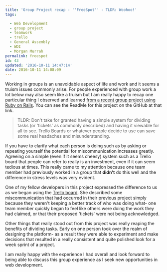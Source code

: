 ```yaml
---
title: 'Group Project recap - ''FreeSpot'' - TLDR: Woohoo!'
tags: 

  - Web Development
  - group project
  - teamwork
  - trello
  - General Assembly
  - WDI
  - Morgan Murrah
permalink: freespot
id: 43
updated: '2016-10-11 14:47:14'
date: 2016-10-11 14:08:09
---
```


Working in groups is  an unavoidable aspect of life and work and it seems a truism issues commonly arise. For people experienced with group work a lot below may also seem like a truism but I am really happy to recap one particular thing I observed and learned [from a recent group project using Ruby on Rails](https://github.com/airbr/park4). You can see the ReadMe for this project on the GitHub at that link.

>TLDR: Don't take for granted having a simple system for dividing tasks (or 'tickets' as commonly described) and having it viewable for all to see. Trello Boards or whatever people decide to use can save some real headaches and misunderstanding.

If you have to clarify what each person is doing such as by asking or repeating yourself the potential for miscommunication increases greatly. Agreeing on a simple (even if it seems cheesy) system such as a Trello board that people can refer to really is an investment, even if it can seem tedious at times. This really came to my attention because one team member had previously worked in a group that **didn't** do this well and the difference in stress levels was very evident. 

One of my fellow developers in this project expressed the difference to us as we began using the [Trello board](https://trello.com/b/O3ZXyAv8/project4-railsapi). She described some miscommunication that had occurred in their previous project simply because they weren't keeping a better track of who was doing what- one team member quickly began to feel like others were doing the work they had claimed, or that their proposed 'tickets' were not being acknowledged.

Other things that really stood out from this project was really reaping the benefits of dividing tasks. Early on one person took over the realm of designing the platform- as a result they were able to experiment and make decisions that resulted in a really consistent and quite polished look for a week sprint of a project. 

I am really happy with the experience I had overall and look forward to being able to discuss this group experience as I seek new opportunities in web development.



